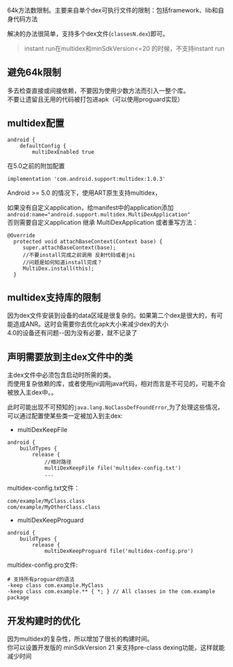 64k方法数限制。主要来自单个dex可执行文件的限制：包括framework、lib和自身代码方法  

解决的办法很简单，支持多个dex文件(`classesN.dex`)即可。

>instant run在multidex和minSdkVersion<=20 的时候，不支持instant run  

## 避免64k限制  
多去检查直接或间接依赖，不要因为使用少数方法而引入一整个库。   
不要让遗留且无用的代码被打包进apk（可以使用proguard实现）  

## multidex配置  
```
android {
    defaultConfig {
        multiDexEnabled true
```
在5.0之前的附加配置
```
implementation 'com.android.support:multidex:1.0.3'
```
Android >= 5.0 的情况下，使用ART原生支持multidex，

如果没有自定义application，给manifest中的application添加`android:name="android.support.multidex.MultiDexApplication"`  
否则需要自定义application 继承 MultiDexApplication 或者重写方法：
```
@Override
  protected void attachBaseContext(Context base) {
     super.attachBaseContext(base);
     //不要install完成之前调用 反射代码或者jni
     //问题是如何知道install完成？
     MultiDex.install(this);
  }
```
## multidex支持库的限制  
因为dex文件安装到设备的data区域是很复杂的。如果第二个dex是很大的，有可能造成ANR。这时会需要你去优化apk大小来减少dex的大小  
4.0的设备还有问题--因为没有必要，就不记录了  

## 声明需要放到主dex文件中的类  
主dex文件中必须包含启动时所需的类。  
而使用复杂依赖的库，或者使用jni调用java代码，相对而言是不可见的，可能不会被放入主dex中。。  

此时可能出现不可预知的`java.lang.NoClassDefFoundError`,为了处理这些情况，可以通过配置使某些类一定被加入到主dex:  
- multiDexKeepFile
```
android {
    buildTypes {
        release {
            //相对路径
            multiDexKeepFile file('multidex-config.txt')
            ...
```
multidex-config.txt文件：
```
com/example/MyClass.class
com/example/MyOtherClass.class
```  
- multiDexKeepProguard
```
android {
    buildTypes {
        release {
            multiDexKeepProguard file('multidex-config.pro')
```
multidex-config.pro文件:
```
# 支持所有proguard的语法
-keep class com.example.MyClass
-keep class com.example.** { *; } // All classes in the com.example package
```
## 开发构建时的优化
因为multidex的复杂性，所以增加了很长的构建时间。  
你可以设置开发版的 minSdkVersion 21 来支持pre-class dexing功能，这样就能减少时间  
